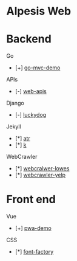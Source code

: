 Alpesis Web
==============================================================================

# Backend

Go

- [+] [go-mvc-demo](https://github.com/alpesis-web/go-mvc-demo)


APIs

- [-] [web-apis](https://github.com/alpesis-web/web-apis)


Django

- [-] [luckydog](https://github.com/alpesis-web/luckydog)

Jekyll

- [*] [atr](https://github.com/alpesis-web/atr)
- [*] [k](https://github.com/alpesis-web/k)


WebCrawler

- [*] [webcralwer-lowes](https://github.com/alpesis-web/webcrawler-lowes)
- [*] [webcrawler-yelp](https://github.com/alpesis-web/webcrawler-yelp)

# Front end

Vue

- [+] [pwa-demo](https://github.com/alpesis-web/pwa-demo.git)

CSS

- [*] [font-factory](https://github.com/alpesis-web/font-factory)
